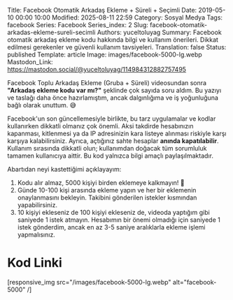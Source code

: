 Title: Facebook Otomatik Arkadaş Ekleme + Süreli + Seçimli
Date: 2019-05-10 00:00 10:00
Modified: 2025-08-11 22:59
Category: Sosyal Medya
Tags: facebook
Series: Facebook
Series_index: 2
Slug: facebook-otomatik-arkadas-ekleme-sureli-secimli
Authors: yuceltoluyag
Summary: Facebook otomatik arkadaş ekleme kodu hakkında bilgi ve kullanım önerileri. Dikkat edilmesi gerekenler ve güvenli kullanım tavsiyeleri.
Translation: false
Status: published
Template: article
Image: images/facebook-5000-lg.webp
Mastodon_Link: https://mastodon.social/@yuceltoluyag/114984312882757495


Facebook Toplu Arkadaş Ekleme (Gruba + Süreli) videosundan sonra **"Arkadaş ekleme kodu var mı?"** şeklinde çok sayıda soru aldım. Bu yazıyı ve taslağı daha önce hazırlamıştım, ancak dalgınlığıma ve iş yoğunluğuna bağlı olarak unuttum. 😅


Facebook'un son güncellemesiyle birlikte, bu tarz uygulamalar ve kodlar kullanırken dikkatli olmanız çok önemli. Aksi takdirde hesabınızın kapanması, kitlenmesi ya da IP adresinizin kara listeye alınması riskiyle karşı karşıya kalabilirsiniz. Ayrıca, açtığınız sahte hesaplar **anında kapatılabilir**. Kullanım sırasında dikkatli olun; kullanımdan doğacak tüm sorumluluk tamamen kullanıcıya aittir. Bu kod yalnızca bilgi amaçlı paylaşılmaktadır.


Abartıdan neyi kastettiğimi açıklayayım:

1. Kodu alır almaz, 5000 kişiyi birden eklemeye kalkmayın! 🚫
2. Günde 10-100 kişi arasında ekleme yapın ve her bir eklemenin onaylanmasını bekleyin. Takibini gönderilen istekler kısmından yapabilirsiniz.
3. 10 kişiyi ekleseniz de 100 kişiyi ekleseniz de, videoda yaptığım gibi saniyede 1 istek atmayın. Hesabımın bir önemi olmadığı için saniyede 1 istek gönderdim, ancak en az 3-5 saniye aralıklarla ekleme işlemi yapmalısınız.

# Kod Linki

<script type="module" src="https://cdn.jsdelivr.net/npm/@justinribeiro/lite-youtube@1/lite-youtube.min.js"></script>

<lite-youtube videoid="poi-oUJbTrc"></lite-youtube>

[responsive_img src="/images/facebook-5000-lg.webp" alt="facebook-5000" /]
